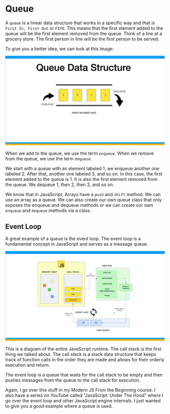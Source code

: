 # Queue

A `queue` is a linear data structure that works in a specific way and that is `First In, First Out` or `FIFO`. This means that the first element added to the queue will be the first element removed from the queue. Think of a line at a grocery store. The first person in line will be the first person to be served.

To give you a better idea, we can look at this image:

![](../../assets/07-05-01.png)

When we add to the queue, we use the term `enqueue`. When we remove from the queue, we use the term `dequeue`.

We start with a queue with an element labeled 1, we enqueue another one labeled 2. After that, another one labeled 3, and so on. In this case, the first element added to the queue is 1. It is also the first element removed from the queue. We dequeue 1, then 2, then 3, and so on.

We know that in JavaScript, Arrays have a `push` and `shift` method. We can use an array as a queue. We can also create our own queue class that only exposes the enqueue and dequeue methods or we can create our own `enqueue` and `dequeue` methods via a class.

## Event Loop

A great example of a queue is the event loop. The event loop is a fundamental concept in JavaScript and serves as a message queue.

![](../../assets/07-05-02.png)

This is a diagram of the entire JavaScript runtime. The call stack is the first thing we talked about. The call stack is a stack data structure that keeps track of function calls in the order they are made and allows for their orderly execution and return.

The event loop is a queue that waits for the call stack to be empty and then pushes messages from the queue to the call stack for execution.

Again, I go over this stuff in my Modern JS From the Beginning course. I also have a series on YouTube called "JavaScript: Under The Hood" where I go over the event loop and other JavaScript engine internals. I just wanted to give you a good example where a queue is used.
